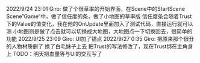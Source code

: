 2022/9/24 23:01
Giro:
    做了个很草率的开始界面，在Scene中的StartScene
    Scene”Game“中，做了信任度的条，做了小地图的草率版
    信任度条会随着Trust下的Value的值变化，我在他的OnUpdate里面加入了测试代码，直接运行就可以测
    小地图则是做了点击就可以切换成大地图，大地图点一下切换回去，很简单的功能
2022/9/25 23:09
Giro:
    UI加了锚点
2022/9/27 0:35
Giro:
    把原来那个很丑的人物材质删了    换了白毛妹子上去
    把Trust的写法修改了，现在Trust绑在主角身上
    TODO：明天把血量等与UI的交互写了